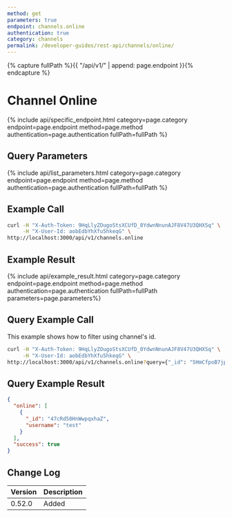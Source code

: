 ```yaml
---
method: get
parameters: true
endpoint: channels.online
authentication: true
category: channels
permalink: /developer-guides/rest-api/channels/online/
---
```


{% capture fullPath %}{{ "/api/v1/" | append: page.endpoint }}{% endcapture %}

# Channel Online

{% include api/specific_endpoint.html category=page.category endpoint=page.endpoint method=page.method authentication=page.authentication fullPath=fullPath %}

## Query Parameters

{% include api/list_parameters.html category=page.category endpoint=page.endpoint method=page.method authentication=page.authentication fullPath=fullPath %}

## Example Call

```bash
curl -H "X-Auth-Token: 9HqLlyZOugoStsXCUfD_0YdwnNnunAJF8V47U3QHXSq" \
     -H "X-User-Id: aobEdbYhXfu5hkeqG" \
http://localhost:3000/api/v1/channels.online
```

## Example Result

{% include api/example_result.html category=page.category endpoint=page.endpoint method=page.method authentication=page.authentication fullPath=fullPath parameters=page.parameters%}

## Query Example Call

This example shows how to filter using channel's id.

```bash
curl -H "X-Auth-Token: 9HqLlyZOugoStsXCUfD_0YdwnNnunAJF8V47U3QHXSq" \
     -H "X-User-Id: aobEdbYhXfu5hkeqG" \
http://localhost:3000/api/v1/channels.online?query={"_id": "5HmCfpoB7jp2uibTC"}
```

## Query Example Result

```json
{
  "online": [
    {
      "_id": "47cRd58HnWwpqxhaZ",
      "username": "test"
    }
  ],
  "success": true
}
```

## Change Log

| Version | Description |
| :--- | :--- |
| 0.52.0 | Added |
